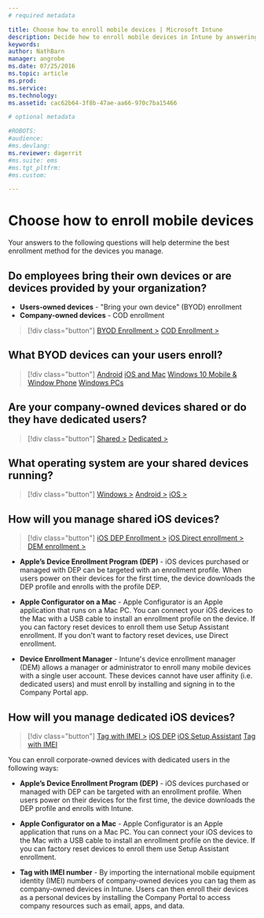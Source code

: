 ```yaml
---
# required metadata

title: Choose how to enroll mobile devices | Microsoft Intune
description: Decide how to enroll mobile devices in Intune by answering a few simple questions
keywords:
author: NathBarn
manager: angrobe
ms.date: 07/25/2016
ms.topic: article
ms.prod:
ms.service:
ms.technology:
ms.assetid: cac62b64-3f8b-47ae-aa66-970c7ba15466

# optional metadata

#ROBOTS:
#audience:
#ms.devlang:
ms.reviewer: dagerrit
#ms.suite: ems
#ms.tgt_pltfrm:
#ms.custom:

---
```


# Choose how to enroll mobile devices

Your answers to the following questions will help determine the best enrollment method for the devices you manage.

## **Do employees bring their own devices or are devices provided by your organization?**

  - **Users-owned devices** - "Bring your own device" (BYOD) enrollment
  - **Company-owned devices** - COD enrollment

> [!div class="button"]
[BYOD Enrollment >](#what-byod-devices-can-your-users-enroll)   [COD Enrollment >](#are-your-company-owned-devices-shared-or-do-they-have-dedicated-users)

## **What BYOD devices can your users enroll?**

> [!div class="button"]
[Android](/intune/deploy-use/set-up-android-management-with-microsoft-intune) [iOS and Mac](/intune/deploy-use/set-up-ios-and-mac-management-with-microsoft-intune) [Windows 10 Mobile & Window Phone](/intune/deploy-use/set-up-windows-phone-management-with-microsoft-intune) [Windows PCs](/intune/deploy-use/set-up-windows-device-management-with-microsoft-intune)

## **Are your company-owned devices shared or do they have dedicated users?**

> [!div class="button"]
[Shared >](#what-operating-system-are-your-shared-devices-running)   [Dedicated >](#how-will-you-manage-dedicated-ios-devices)


## **What operating system are your shared devices running?**

  > [!div class="button"]
  [Windows >](/intune/deploy-use/enroll-corporate-owned-devices-with-the-device-enrollment-manager-in-microsoft-intune) [Android >](/intune/deploy-use/enroll-corporate-owned-devices-with-the-device-enrollment-manager-in-microsoft-intune) [iOS >](#how-will-you-manage-shared-ios-devices)

## **How will you manage shared iOS devices?**

  > [!div class="button"]
  [iOS DEP Enrollment >](/intune/deploy-use/ios-device-enrollment-program-in-microsoft-intune) [iOS Direct enrollment >](/intune/deploy-use/ios-direct-enrollment-in-microsoft-intune)  [DEM enrollment >](/intune/deploy-use/enroll-corporate-owned-devices-with-the-device-enrollment-manager-in-microsoft-intune)

  - **Apple’s Device Enrollment Program (DEP)** - iOS devices purchased or managed with DEP can be targeted with an enrollment profile. When users power on their devices for the first time, the device downloads the DEP profile and enrolls with the profile DEP.

  - **Apple Configurator on a Mac** - Apple Configurator is an Apple application that runs on a Mac PC. You can connect your iOS devices to the Mac with a USB cable to install an enrollment profile on the device. If you can factory reset devices to enroll them use Setup Assistant enrollment. If you don't want to factory reset devices, use Direct enrollment.

  - **Device Enrollment Manager** - Intune's device enrollment manager (DEM) allows a manager or administrator to enroll many mobile devices with a single user account. These devices cannot have user affinity (i.e. dedicated users) and must enroll by installing and signing in to the Company Portal app.

## **How will you manage dedicated iOS devices?**

  > [!div class="button"]
  [Tag with IMEI >](/intune/deploy-use/specify-corporate-owned-devices-with-international-mobile-equipment-identity-imei-numbers) [iOS DEP](/intune/deploy-use/ios-device-enrollment-program-in-microsoft-intune) [iOS Setup Assistant](/intune/deploy-use/ios-setup-assistant-enrollment-in-microsoft-intune) [Tag with IMEI](/intune/deploy-use/specify-corporate-owned-devices-with-international-mobile-equipment-identity-imei-numbers)

  You can enroll corporate-owned devices with dedicated users in the following ways:

  - **Apple’s Device Enrollment Program (DEP)** - iOS devices purchased or managed with DEP can be targeted with an enrollment profile. When users power on their devices for the first time, the device downloads the DEP profile and enrolls with Intune.

  - **Apple Configurator on a Mac** - Apple Configurator is an Apple application that runs on a Mac PC. You can connect your iOS devices to the Mac with a USB cable to install an enrollment profile on the device. If you can factory reset devices to enroll them use Setup Assistant enrollment.

  - **Tag with IMEI number** - By importing the international mobile equipment identity (IMEI) numbers of company-owned devices you can tag them as company-owned devices in Intune. Users can then enroll their devices as a personal devices by installing the Company Portal to access company resources such as email, apps, and data.
